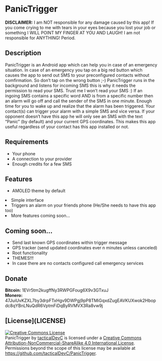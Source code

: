 # PanicTrigger
**DISCLAIMER:** I am NOT responsible for any damage caused by this app! If you come crying to me with tears in your eyes because you lost your job or something I WILL POINT MY FINGER AT YOU AND LAUGH! I am not responsible for ANYTHING! Period.
## Description
PanicTrigger is an Android app which can help you in case of an emergency situation. In case of an emergency you tap on a big red button which causes the app to send out SMS to your preconfigured contacts without comfirmation. So don’t tap on the wrong button ;-)
PanicTrigger runs in the background and listens for incoming SMS this is why it needs the permission to read your SMS. Trust me I won’t read your SMS :)
If an ingoing SMS contains a specific word AND is from a specific number then an alarm will go off and call the sender of the SMS in one minute. Enough time for you to wake up and realize that the alarm has been triggered.
Your contact(s) can trigger your alarm with a simple SMS and vice versa. If your opponent doesn’t have this app he will only see an SMS with the text “Panic” (by default) and your current GPS coordinates. This makes this app useful regardless of your contact has this app installed or not.
## Requirements
- Your phone
- A connection to your provider
- Enough credits for a few SMS
## Features
- AMOLED theme by default
<li>Simple interface</li>
<li>Triggers an alarm on your friends phone (He/She needs to have this app too)</li>
<li>More features coming soon…</li>
</ul>
<h2 id="coming-soon...">Coming soon…</h2>
<ul>
<li>Send last known GPS coordinates within trigger message</li>
<li>GPS tracker (send updated coordinates ever n minutes unless canceled)</li>
<li>Root functionality</li>
<li>THEMES!!!</li>
<li>In case there are no contacts configured call emergency services</li>
</ul>
<h2 id="donate">Donate</h2>
<p><strong>Bitcoin:</strong> 1EVr5tm2kugffNy3RWPGFoug6X9v3GTxuJ<br>
<strong>Monero:</strong> 47JuiUvKZXL7by3drpFTxHgv9DWPgj9pP8TMiGqxdZugEAVKUXwok2Hbopdc8qYBnLNuQdR6VptmFiDqByRVMVX3Ra8vw9j</p>
<h2 id="license">[License](LICENSE)</h2>
<p><a rel="license" href="http://creativecommons.org/licenses/by-nc-sa/4.0/"><img alt="Creative Commons License" src="https://i.creativecommons.org/l/by-nc-sa/4.0/88x31.png"></a><br><span>PanicTrigger</span> by <a href="https://github.com/tacticalDevC/PanicTrigger" rel="cc:attributionURL">tacticalDevC</a> is licensed under a <a rel="license" href="http://creativecommons.org/licenses/by-nc-sa/4.0/">Creative Commons Attribution-NonCommercial-ShareAlike 4.0 International License</a>.<br>Permissions beyond the scope of this license may be available at <a href="https://github.com/tacticalDevC/PanicTrigger" rel="cc:morePermissions">https://github.com/tacticalDevC/PanicTrigger</a>.</p>

<!--stackedit_data:
eyJoaXN0b3J5IjpbLTQ3NTQ3NTUxMl19
-->